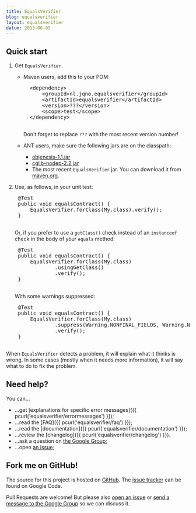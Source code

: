```yaml
---
title: EqualsVerifier
blog: equalsverifier
layout: equalsverifier
datum: 2013-06-05
---
```

Quick start
-----------
1. Get `EqualsVerifier`.
    * Maven users, add this to your POM:

        <pre class="prettyprint">
        &lt;dependency>
            &lt;groupId>nl.jqno.equalsverifier&lt;/groupId>
            &lt;artifactId>equalsverifier&lt;/artifactId>
            &lt;version>???&lt;/version>
            &lt;scope>test&lt;/scope>
        &lt;/dependency>
        </pre>
        Don't forget to replace `???` with the most recent version number!
    * ANT users, make sure the following jars are on the classpath:

        * [objenesis-1.1.jar](http://code.google.com/p/objenesis/)
        * [cglib-nodep-2.2.jar](http://cglib.sourceforge.net/)
        * The most recent `EqualsVerifier` jar. You can download it from [maven.org](http://search.maven.org/#search|gav|1|g%3A%22nl.jqno.equalsverifier%22%20AND%20a%3A%22equalsverifier%22).

2. Use, as follows, in your unit test:
    <pre class="prettyprint">
    @Test
    public void equalsContract() {
        EqualsVerifier.forClass(My.class).verify();
    }
    </pre>
    Or, if you prefer to use a `getClass()` check instead of an `instanceof` check in the body of your `equals` method:

    <pre class="prettyprint">
    @Test
    public void equalsContract() {
        EqualsVerifier.forClass(My.class)
                .usingGetClass()
                .verify();
    }
    </pre>
    With some warnings suppressed:

    <pre class="prettyprint">
    @Test
    public void equalsContract() {
        EqualsVerifier.forClass(My.class)
                .suppress(Warning.NONFINAL_FIELDS, Warning.NULL_FIELDS)
                .verify();
    }
    </pre>

When `EqualsVerifier` detects a problem, it will explain what it thinks is wrong. In some cases (mostly when it needs more information), it will say what to do to fix the problem.


Need help?
----------
You can...

* ...get [explanations for specific error messages]({{ pcurl('equalsverifier/errormessages') }});
* ...read the [FAQ]({{ pcurl('equalsverifier/faq') }});
* ...read the [documentation]({{ pcurl('equalsverifier/documentation') }});
* ...review the [changelog]({{ pcurl('equalsverifier/changelog') }}).
* ...ask a question on [the Google Group](https://groups.google.com/forum/?fromgroups#!forum/equalsverifier);
* ...open [an issue](https://code.google.com/p/equalsverifier/issues/list);


Fork me on GitHub!
------------------
The source for this project is hosted on [GitHub](https://github.com/jqno/equalsverifier). The [issue tracker](https://code.google.com/p/equalsverifier/issues/list) can be found on Google Code.

Pull Requests are welcome! But please also [open an issue](https://code.google.com/p/equalsverifier/issues/list) or [send a message to the Google Group](https://groups.google.com/forum/?fromgroups#!forum/equalsverifier) so we can discuss it.
